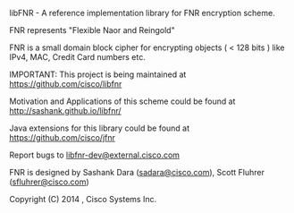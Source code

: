 
  libFNR - A reference implementation library for FNR encryption scheme.

  FNR represents "Flexible Naor and Reingold" 

  FNR is a small domain block cipher for encrypting
    objects ( < 128 bits ) like IPv4, MAC, Credit Card numbers etc.

  IMPORTANT: This project is being maintained at
	https://github.com/cisco/libfnr

  Motivation and Applications of this scheme could be found at
	http://sashank.github.io/libfnr/

  Java extensions for this library could be found at
	https://github.com/cisco/jfnr

  Report bugs to <libfnr-dev@external.cisco.com>

  FNR is designed by 
      Sashank Dara (sadara@cisco.com), 
      Scott Fluhrer (sfluhrer@cisco.com)

  Copyright (C) 2014 , Cisco Systems Inc.
